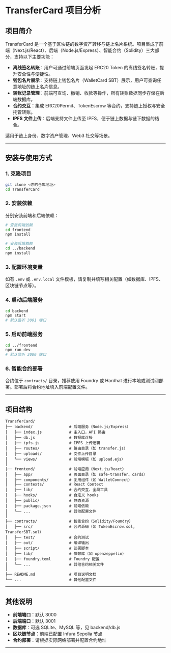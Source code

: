 # TransferCard 项目分析

## 项目简介
TransferCard 是一个基于区块链的数字资产转移与链上名片系统。项目集成了前端（Next.js/React）、后端（Node.js/Express）、智能合约（Solidity）三大部分，支持以下主要功能：

- **离线签名转账**：用户可通过前端页面发起 ERC20 Token 的离线签名转账，提升安全性与便捷性。
- **钱包名片展示**：支持链上钱包名片（WalletCard SBT）展示，用户可查询任意地址的链上名片信息。
- **转账记录管理**：前端可查询、撤销、收款等操作，所有转账数据同步存储在后端数据库。
- **合约交互**：集成 ERC20Permit、TokenEscrow 等合约，支持链上授权与安全托管转账。
- **IPFS 文件上传**：后端支持文件上传至 IPFS，便于链上数据与链下数据的结合。

适用于链上身份、数字资产管理、Web3 社交等场景。

---

## 安装与使用方式

### 1. 克隆项目

```bash
git clone <你的仓库地址>
cd TransferCard
```

### 2. 安装依赖

分别安装前端和后端依赖：

```bash
# 安装前端依赖
cd frontend
npm install

# 安装后端依赖
cd ../backend
npm install
```

### 3. 配置环境变量
如有 `.env` 或 `.env.local` 文件模板，请复制并填写相关配置（如数据库、IPFS、区块链节点等）。

### 4. 启动后端服务

```bash
cd backend
npm start
# 默认监听 3001 端口
```

### 5. 启动前端服务

```bash
cd ../frontend
npm run dev
# 默认监听 3000 端口
```

### 6. 智能合约部署
合约位于 `contracts/` 目录，推荐使用 Foundry 或 Hardhat 进行本地或测试网部署。部署后将合约地址填入前端配置文件。

---

## 项目结构

```
TransferCard/
├── backend/                # 后端服务（Node.js/Express）
│   ├── index.js            # 主入口，API 路由
│   ├── db.js               # 数据库连接
│   ├── ipfs.js             # IPFS 上传逻辑
│   ├── routes/             # 路由目录（如 transfer.js）
│   ├── uploads/            # 文件上传目录
│   └── views/              # 前端模板（如 upload.ejs）
│
├── frontend/               # 前端应用（Next.js/React）
│   ├── app/                # 页面目录（如 safe-transfer、cards）
│   ├── components/         # 复用组件（如 WalletConnect）
│   ├── contexts/           # React Context
│   ├── lib/                # 合约交互、全局工具
│   ├── hooks/              # 自定义 hooks
│   ├── public/             # 静态资源
│   ├── package.json        # 前端依赖
│   └── ...                 # 其他配置文件
│
├── contracts/              # 智能合约（Solidity/Foundry）
│   ├── src/                # 合约源码（如 TokenEscrow.sol, TransferSBT.sol）
│   ├── test/               # 合约测试
│   ├── out/                # 编译输出
│   ├── script/             # 部署脚本
│   ├── lib/                # 依赖库（如 openzeppelin）
│   ├── foundry.toml        # Foundry 配置
│   └── ...                 # 其他合约相关文件
│
├── README.md               # 项目说明文档
└── ...                     # 其他配置文件
```

---

## 其他说明
- **前端端口**：默认 3000
- **后端端口**：默认 3001
- **数据库**：可选 SQLite、MySQL 等，见 backend/db.js
- **区块链节点**：前端已配置 Infura Sepolia 节点
- **合约部署**：请根据实际网络部署并配置合约地址

---

# 
